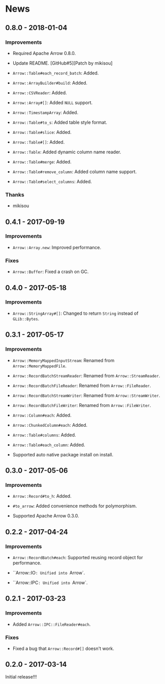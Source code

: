 # News

## 0.8.0 - 2018-01-04

### Improvements

  * Required Apache Arrow 0.8.0.

  * Update README. [GitHub#5][Patch by mikisou]

  * `Arrow::Table#each_record_batch`: Added.

  * `Arrow::ArrayBuilder#build`: Added.

  * `Arrow::CSVReader`: Added.

  * `Arrow::Array#[]`: Added `NULL` support.

  * `Arrow::TimestampArray`: Added.

  * `Arrow::Table#to_s`: Added table style format.

  * `Arrow::Table#slice`: Added.

  * `Arrow::Table#[]`: Added.

  * `Arrow::Table`: Added dynamic column name reader.

  * `Arrow::Table#merge`: Added.

  * `Arrow::Table#remove_column`: Added column name support.

  * `Arrow::Table#select_columns`: Added.

### Thanks

  * mikisou

## 0.4.1 - 2017-09-19

### Improvements

  * `Arrow::Array.new`: Improved performance.

### Fixes

  * `Arrow::Buffer`: Fixed a crash on GC.

## 0.4.0 - 2017-05-18

### Improvements

  * `Arrow::StringArray#[]`: Changed to return `String` instead of
    `GLib::Bytes`.

## 0.3.1 - 2017-05-17

### Improvements

  * `Arrow::MemoryMappedInputStream`: Renamed from
    `Arrow::MemoryMappedFile`.

  * `Arrow::RecordBatchStreamReader`: Renamed from
    `Arrow::StreamReader`.

  * `Arrow::RecordBatchFileReader`: Renamed from
    `Arrow::FileReader`.

  * `Arrow::RecordBatchStreamWriter`: Renamed from
    `Arrow::StreamWriter`.

  * `Arrow::RecordBatchFileWriter`: Renamed from
    `Arrow::FileWriter`.

  * `Arrow::Column#each`: Added.

  * `Arrow::ChunkedColumn#each`: Added.

  * `Arrow::Table#columns`: Added.

  * `Arrow::Table#each_column`: Added.

  * Supported auto native package install on install.

## 0.3.0 - 2017-05-06

### Improvements

  * `Arrow::Record#to_h`: Added.

  * `#to_arrow`: Added convenience methods for polymorphism.

  * Supported Apache Arrow 0.3.0.

## 0.2.2 - 2017-04-24

### Improvements

  * `Arrow::RecordBatch#each`: Supported reusing record object for
    performance.

  * ``Arrow::IO`: Unified into `Arrow`.

  * ``Arrow::IPC`: Unified into `Arrow`.

## 0.2.1 - 2017-03-23

### Improvements

  * Added `Arrow::IPC::FileReader#each`.

### Fixes

  * Fixed a bug that `Arrow::Record#[]` doesn't work.

## 0.2.0 - 2017-03-14

Initial release!!!
